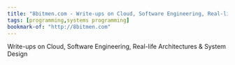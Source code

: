 ```yaml
---
title: "8bitmen.com - Write-ups on Cloud, Software Engineering, Real-life Architectures & System Design"
tags: [programming,systems programming]
bookmark-of: "http://8bitmen.com"
---
```

Write-ups on Cloud, Software Engineering, Real-life Architectures & System Design